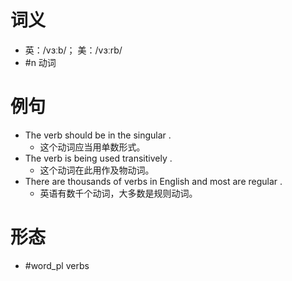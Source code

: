 # 词义
- 英：/vɜːb/； 美：/vɜːrb/
- #n 动词
# 例句
- The verb should be in the singular .
	- 这个动词应当用单数形式。
- The verb is being used transitively .
	- 这个动词在此用作及物动词。
- There are thousands of verbs in English and most are regular .
	- 英语有数千个动词，大多数是规则动词。
# 形态
- #word_pl verbs
